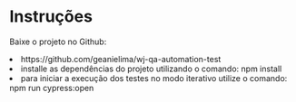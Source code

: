 <h1>Instruções</h1>

<p> Baixe o projeto no Github: </p>
   <li> https://github.com/geanielima/wj-qa-automation-test </li>
   <li> installe as dependências do projeto utilizando o comando: npm install</li>
   <li> para iniciar a execução dos testes no modo iterativo utilize o comando: npm run cypress:open</li>
   
